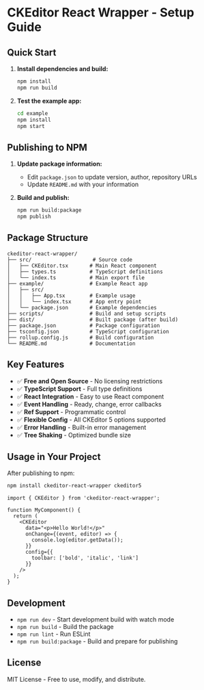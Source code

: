 # CKEditor React Wrapper - Setup Guide

## Quick Start

1. **Install dependencies and build:**
   ```bash
   npm install
   npm run build
   ```

2. **Test the example app:**
   ```bash
   cd example
   npm install
   npm start
   ```

## Publishing to NPM

1. **Update package information:**
   - Edit `package.json` to update version, author, repository URLs
   - Update `README.md` with your information

2. **Build and publish:**
   ```bash
   npm run build:package
   npm publish
   ```

## Package Structure

```
ckeditor-react-wrapper/
├── src/                    # Source code
│   ├── CKEditor.tsx       # Main React component
│   ├── types.ts           # TypeScript definitions
│   └── index.ts           # Main export file
├── example/               # Example React app
│   ├── src/
│   │   ├── App.tsx        # Example usage
│   │   └── index.tsx      # App entry point
│   └── package.json       # Example dependencies
├── scripts/               # Build and setup scripts
├── dist/                  # Built package (after build)
├── package.json           # Package configuration
├── tsconfig.json          # TypeScript configuration
├── rollup.config.js       # Build configuration
└── README.md              # Documentation
```

## Key Features

- ✅ **Free and Open Source** - No licensing restrictions
- ✅ **TypeScript Support** - Full type definitions
- ✅ **React Integration** - Easy to use React component
- ✅ **Event Handling** - Ready, change, error callbacks
- ✅ **Ref Support** - Programmatic control
- ✅ **Flexible Config** - All CKEditor 5 options supported
- ✅ **Error Handling** - Built-in error management
- ✅ **Tree Shaking** - Optimized bundle size

## Usage in Your Project

After publishing to npm:

```bash
npm install ckeditor-react-wrapper ckeditor5
```

```tsx
import { CKEditor } from 'ckeditor-react-wrapper';

function MyComponent() {
  return (
    <CKEditor
      data="<p>Hello World!</p>"
      onChange={(event, editor) => {
        console.log(editor.getData());
      }}
      config={{
        toolbar: ['bold', 'italic', 'link']
      }}
    />
  );
}
```

## Development

- `npm run dev` - Start development build with watch mode
- `npm run build` - Build the package
- `npm run lint` - Run ESLint
- `npm run build:package` - Build and prepare for publishing

## License

MIT License - Free to use, modify, and distribute.
